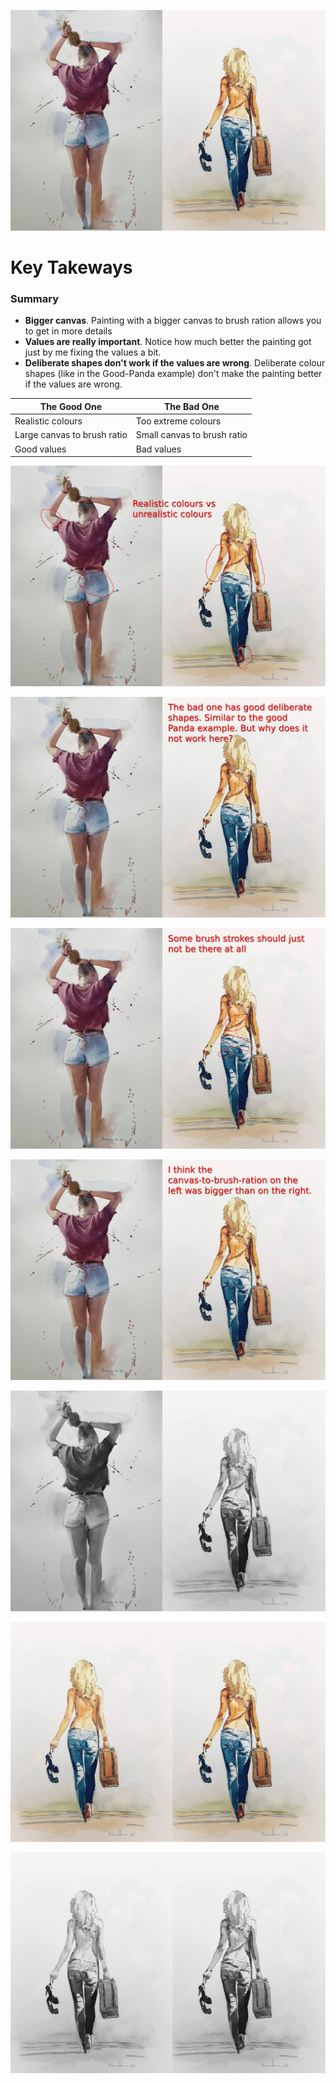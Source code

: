 ![Alt text](images/women_plain.jpg)

# Key Takeways

### Summary

* **Bigger canvas**. Painting with a bigger canvas to brush ration allows you to get in more details
* **Values are really important**. Notice how much better the painting got just by me fixing the values a bit.
* **Deliberate shapes don't work if the values are wrong**. Deliberate colour shapes (like in the Good-Panda example) don't make the painting better if the values are wrong.

| The Good One | The Bad One |
|-----------|-----------|
| Realistic colours | Too extreme colours |
| Large canvas to brush ratio | Small canvas to brush ratio |
| Good values | Bad values |

![Alt text](images/women_1.jpg)

![Alt text](images/women_2.jpg)

![Alt text](images/women_3.jpg)

![Alt text](images/women_4.jpg)

![Alt text](images/women_7.jpg)

![Alt text](images/women_5.jpg)

![Alt text](images/women_6.jpg)
